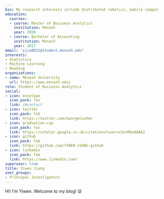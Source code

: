 ```yaml
---
bio: My research interests include distributed robotics, mobile computing and programmable matter.
education:
  courses:
  - course: Master of Business Analytics
    institution: Monash
    year: 2020
  - course: Bachelor of Accounting
    institution: Monash
    year: 2017
email: "yjia0021@student.monash.edu"
interests:
- Statistics
- Machine Learning
- Reading
organizations:
- name: Monash University
  url: https://www.monash.edu/
role: Student of Business Analytics
social:
- icon: envelope
  icon_pack: fas
  link: /#contact
- icon: twitter
  icon_pack: fab
  link: https://twitter.com/GeorgeCushen
- icon: graduation-cap
  icon_pack: fas
  link: https://scholar.google.co.uk/citations?user=sIwtMXoAAAAJ
- icon: github
  icon_pack: fab
  link: https://github.com/YIWEN-JIANG-github
- icon: linkedin
  icon_pack: fab
  link: https://www.linkedin.com/
superuser: true
title: Yiwen Jiang
user_groups:
- Principal Investigators
---
```


Hi! I'm Yiwen. Welcome to my blog! :stuck_out_tongue_winking_eye:
